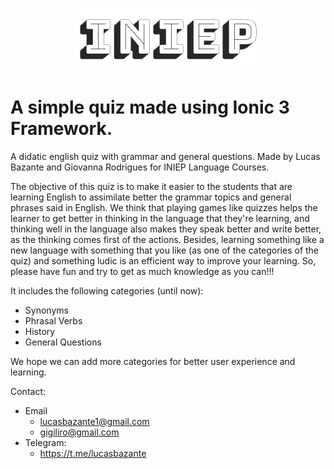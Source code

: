 <p align="center">
  <img src="src/assets/imgs/CAPA.png">
</p>

# A simple quiz made using Ionic 3 Framework.


A didatic english quiz with grammar and general questions. Made by Lucas Bazante and Giovanna Rodrigues for INIEP Language Courses.

The objective of this quiz is to make it easier to the students that are learning English to assimilate better the grammar topics and general phrases said in English. We think that playing games like quizzes helps the learner to get better in thinking in the language that they're learning, and thinking well in the language also makes they speak better and write better, as the thinking comes first of the actions. Besides, learning something like a new language with something that you like (as one of the categories of the quiz) and something ludic is an efficient way to improve your learning. So, please have fun and try to get as much knowledge as you can!!!

It includes the following categories (until now):
* Synonyms
* Phrasal Verbs
* History
* General Questions

We hope we can add more categories for better user experience and learning.

Contact:
* Email
  * lucasbazante1@gmail.com
  * gigiliro@gmail.com
* Telegram:
  * https://t.me/lucasbazante
